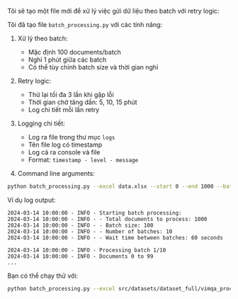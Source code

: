 Tôi sẽ tạo một file mới để xử lý việc gửi dữ liệu theo batch với retry logic:



Tôi đã tạo file `batch_processing.py` với các tính năng:

1. Xử lý theo batch:
   - Mặc định 100 documents/batch
   - Nghỉ 1 phút giữa các batch
   - Có thể tùy chỉnh batch size và thời gian nghỉ

2. Retry logic:
   - Thử lại tối đa 3 lần khi gặp lỗi
   - Thời gian chờ tăng dần: 5, 10, 15 phút
   - Log chi tiết mỗi lần retry

3. Logging chi tiết:
   - Log ra file trong thư mục `logs`
   - Tên file log có timestamp
   - Log cả ra console và file
   - Format: `timestamp - level - message`

4. Command line arguments:
```bash
python batch_processing.py --excel data.xlsx --start 0 --end 1000 --batch-size 100 --wait-time 60
```

Ví dụ log output:
```
2024-03-14 10:00:00 - INFO - Starting batch processing:
2024-03-14 10:00:00 - INFO - - Total documents to process: 1000
2024-03-14 10:00:00 - INFO - - Batch size: 100
2024-03-14 10:00:00 - INFO - - Number of batches: 10
2024-03-14 10:00:00 - INFO - - Wait time between batches: 60 seconds

2024-03-14 10:00:00 - INFO - Processing batch 1/10
2024-03-14 10:00:00 - INFO - Documents 0 to 99
...
```

Bạn có thể chạy thử với:
```bash
python batch_processing.py --excel src/datasets/dataset_full/vimqa_processed/corpus_vimqa_dev_300.xlsx --start 0 --end 10
```
